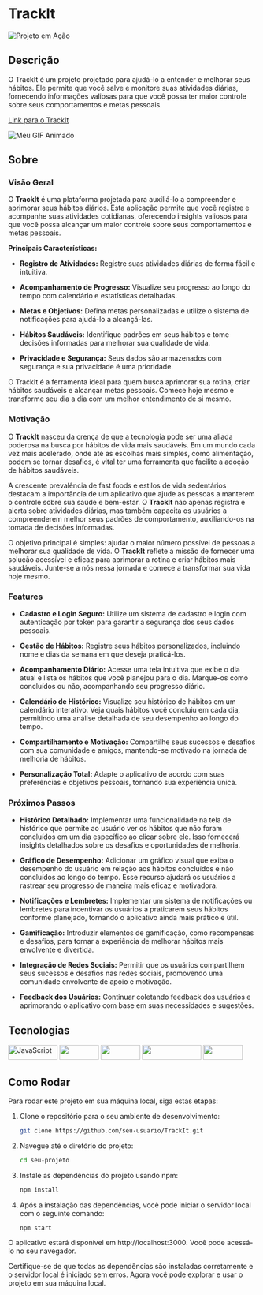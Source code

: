 # TrackIt

![Projeto em Ação](link-para-imagem-ou-gif.gif)

## Descrição
O TrackIt é um projeto projetado para ajudá-lo a entender e melhorar seus hábitos. Ele permite que você salve e monitore suas atividades diárias, fornecendo informações valiosas para que você possa ter maior controle sobre seus comportamentos e metas pessoais.

[Link para o TrackIt](https://track-it-five-theta.vercel.app/)

![Meu GIF Animado](https://drive.google.com/uc?export=view&id=1vM_KqdBxOJeso88_NkFHjWQ_GO19khOE)


## Sobre

### Visão Geral

O **TrackIt** é uma plataforma projetada para auxiliá-lo a compreender e aprimorar seus hábitos diários. Esta aplicação permite que você registre e acompanhe suas atividades cotidianas, oferecendo insights valiosos para que você possa alcançar um maior controle sobre seus comportamentos e metas pessoais.

**Principais Características:**

- **Registro de Atividades:** Registre suas atividades diárias de forma fácil e intuitiva.

- **Acompanhamento de Progresso:** Visualize seu progresso ao longo do tempo com calendário e estatísticas detalhadas.

- **Metas e Objetivos:** Defina metas personalizadas e utilize o sistema de notificações para ajudá-lo a alcançá-las.

- **Hábitos Saudáveis:** Identifique padrões em seus hábitos e tome decisões informadas para melhorar sua qualidade de vida.

- **Privacidade e Segurança:** Seus dados são armazenados com segurança e sua privacidade é uma prioridade.

O TrackIt é a ferramenta ideal para quem busca aprimorar sua rotina, criar hábitos saudáveis e alcançar metas pessoais. Comece hoje mesmo e transforme seu dia a dia com um melhor entendimento de si mesmo.

### Motivação

O **TrackIt** nasceu da crença de que a tecnologia pode ser uma aliada poderosa na busca por hábitos de vida mais saudáveis. Em um mundo cada vez mais acelerado, onde até as escolhas mais simples, como alimentação, podem se tornar desafios, é vital ter uma ferramenta que facilite a adoção de hábitos saudáveis.

A crescente prevalência de fast foods e estilos de vida sedentários destacam a importância de um aplicativo que ajude as pessoas a manterem o controle sobre sua saúde e bem-estar. O **TrackIt** não apenas registra e alerta sobre atividades diárias, mas também capacita os usuários a compreenderem melhor seus padrões de comportamento, auxiliando-os na tomada de decisões informadas.

O objetivo principal é simples: ajudar o maior número possível de pessoas a melhorar sua qualidade de vida. O **TrackIt** reflete a missão de fornecer uma solução acessível e eficaz para aprimorar a rotina e criar hábitos mais saudáveis. Junte-se a nós nessa jornada e comece a transformar sua vida hoje mesmo.

### Features

- **Cadastro e Login Seguro:** Utilize um sistema de cadastro e login com autenticação por token para garantir a segurança dos seus dados pessoais.

- **Gestão de Hábitos:** Registre seus hábitos personalizados, incluindo nome e dias da semana em que deseja praticá-los.

- **Acompanhamento Diário:** Acesse uma tela intuitiva que exibe o dia atual e lista os hábitos que você planejou para o dia. Marque-os como concluídos ou não, acompanhando seu progresso diário.

- **Calendário de Histórico:** Visualize seu histórico de hábitos em um calendário interativo. Veja quais hábitos você concluiu em cada dia, permitindo uma análise detalhada de seu desempenho ao longo do tempo.

- **Compartilhamento e Motivação:** Compartilhe seus sucessos e desafios com sua comunidade e amigos, mantendo-se motivado na jornada de melhoria de hábitos.

- **Personalização Total:** Adapte o aplicativo de acordo com suas preferências e objetivos pessoais, tornando sua experiência única.

### Próximos Passos

- **Histórico Detalhado:** Implementar uma funcionalidade na tela de histórico que permite ao usuário ver os hábitos que não foram concluídos em um dia específico ao clicar sobre ele. Isso fornecerá insights detalhados sobre os desafios e oportunidades de melhoria.

- **Gráfico de Desempenho:** Adicionar um gráfico visual que exiba o desempenho do usuário em relação aos hábitos concluídos e não concluídos ao longo do tempo. Esse recurso ajudará os usuários a rastrear seu progresso de maneira mais eficaz e motivadora.

- **Notificações e Lembretes:** Implementar um sistema de notificações ou lembretes para incentivar os usuários a praticarem seus hábitos conforme planejado, tornando o aplicativo ainda mais prático e útil.

- **Gamificação:** Introduzir elementos de gamificação, como recompensas e desafios, para tornar a experiência de melhorar hábitos mais envolvente e divertida.

- **Integração de Redes Sociais:** Permitir que os usuários compartilhem seus sucessos e desafios nas redes sociais, promovendo uma comunidade envolvente de apoio e motivação.

- **Feedback dos Usuários:** Continuar coletando feedback dos usuários e aprimorando o aplicativo com base em suas necessidades e sugestões.

## Tecnologias
<p>
<img src="https://img.shields.io/badge/-Javascript-F7DF1E?logo=javascript&logoColor=white"  alt="JavaScript" width="100" height="30">
<img src="https://img.shields.io/badge/-React-61DAFB?logo=react&logoColor=white" width="80" height="30">
<img src="https://img.shields.io/badge/-Axios-5A29E4?logo=axios&logoColor=white" width="80" height="30">
<img src="https://img.shields.io/badge/-StyledComponent-DB7093?logo=styledcomponents&logoColor=white" width="120" height="30">
<img src="https://img.shields.io/badge/-.ENV-000000?logo=dotenv&logoColor=white" width="80" height="30">
</p>

## Como Rodar

Para rodar este projeto em sua máquina local, siga estas etapas:

1. Clone o repositório para o seu ambiente de desenvolvimento:

   ```bash
   git clone https://github.com/seu-usuario/TrackIt.git

2. Navegue até o diretório do projeto:

    ```bash
   cd seu-projeto
   ```
3. Instale as dependências do projeto usando npm:

    ```bash
   npm install
   ```
4. Após a instalação das dependências, você pode iniciar o servidor local com o seguinte comando:

    ```bash
   npm start
   ```
O aplicativo estará disponível em http://localhost:3000. Você pode acessá-lo no seu navegador.

Certifique-se de que todas as dependências são instaladas corretamente e o servidor local é iniciado sem erros. Agora você pode explorar e usar o projeto em sua máquina local.
